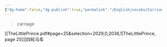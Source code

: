 ```yaml
---
{"dg-home":false,"dg-publish":true,"permalink":"/English/vocabs/Carriage/","dgPassFrontmatter":true}
---
```



> carriage

[[TheLittlePrince.pdf#page=25&selection=2029,0,2036,1|TheLittlePrince, page 25]]|四轮马车